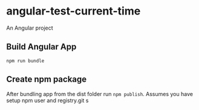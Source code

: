 ﻿# angular-test-current-time
An Angular project

## Build Angular App
`npm run bundle`

## Create npm package
After bundling app from the dist folder run `npm publish`. Assumes you have setup npm user and registry.git s
